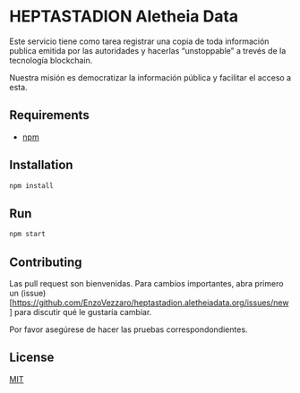 # HEPTASTADION Aletheia Data

Este servicio tiene como tarea registrar una copia de toda información publica emitida por las autoridades y hacerlas “unstoppable” a trevés de la tecnología blockchain.

Nuestra misión es democratizar la información pública y facilitar el acceso a esta.

## Requirements

- [npm](https://www.npmjs.com/)

## Installation

```bash
npm install
```

## Run

```bash
npm start
```

## Contributing

Las pull request son bienvenidas. Para cambios importantes, abra primero un (issue)[https://github.com/EnzoVezzaro/heptastadion.aletheiadata.org/issues/new] para discutir qué le gustaría cambiar.

Por favor asegúrese de hacer las pruebas correspondondientes.

## License
[MIT](https://choosealicense.com/licenses/mit/)